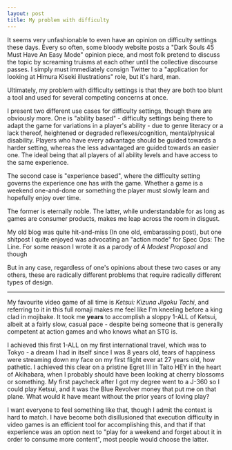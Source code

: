 ```yaml
---
layout: post
title: My problem with difficulty
---
```

It seems very unfashionable to even have an opinion on difficulty settings these days. Every so often, some bloody website posts a "Dark Souls 45 Must Have An Easy Mode" opinion piece, and most folk pretend to discuss the topic by screaming truisms at each other until the collective discourse passes. I simply must immediately consign Twitter to a "application for looking at Himura Kiseki illustrations" role, but it's hard, man.

Ultimately, my problem with difficulty settings is that they are both too blunt a tool and used for several competing concerns at once.

I present two different use cases for difficulty settings, though there are obviously more. One is "ability based" - difficulty settings being there to adapt the game for variations in a player's ability - due to genre literacy or a lack thereof, heightened or degraded reflexes/cognition, mental/physical disability. Players who have every advantage should be guided towards a harder setting, whereas the less advantaged are guided towards an easier one. The ideal being that all players of all ability levels and have access to the same experience.

The second case is "experience based", where the difficulty setting governs the experience one has with the game. Whether a game is a weekend one-and-done or something the player must slowly learn and hopefully enjoy over time.

The former is eternally noble. The latter, while understandable for as long as games are consumer products, makes me leap across the room in disgust.

My old blog was quite hit-and-miss (In one old, embarassing post), but one shitpost I quite enjoyed was advocating an "action mode" for Spec Ops: The Line. For some reason I wrote it as a parody of *A Modest Proposal* and though 

But in any case, regardless of one's opinions about these two cases or any others, these are radically different problems that require radically different types of design.

***

My favourite video game of all time is *Ketsui: Kizuna Jigoku Tachi*, and referring to it in this full romaji makes me feel like I'm kneeling before a king clad in mojibake. It took me **years** to accomplish a sloppy 1-ALL of Ketsui, albeit at a fairly slow, casual pace - despite being someone that is generally competent at action games and who knows what an STG is. 

I achieved this first 1-ALL on my first international travel, which was to Tokyo - a dream I had in itself since I was 8 years old, tears of happiness were streaming down my face on my first flight ever at 27 years old, how pathetic. I achieved this clear on a pristine Egret III in Taito HEY in the heart of Akihabara, when I probably should have been looking at cherry blossoms or something. My first paycheck after I got my degree went to a J-360 so I could play Ketsui, and it was the Blue Revolver money that put me on that plane. What would it have meant without the prior years of loving play?

I want everyone to feel something like that, though I admit the context is hard to match. I have become both disillusioned that execution difficulty in video games is an efficient tool for accomplishing this, and that if that experience was an option next to "play for a weekend and forget about it in order to consume more content", most people would choose the latter.

[^1]: In my ripe old age, I now consider the fact that we can rely on prior knowledge of video games as something that broadly props up good game design and allows for much of the design space to exist in the first place. I'm sorry that it's so hard for people to pick up games from scratch and that the mainstream is now looking even more inward and obtuse than the indies, but I feel it beats a great many alternatives.